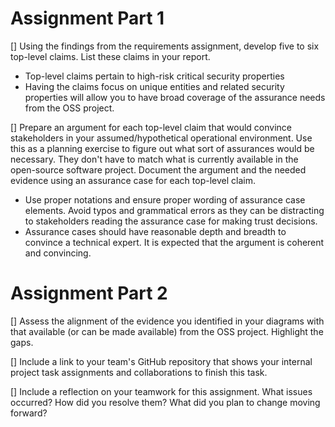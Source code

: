 # Assignment Part 1

[] Using the findings from the requirements assignment, develop five to six top-level claims.  List these claims in your report.
- Top-level claims pertain to high-risk critical security properties
- Having the claims focus on unique entities and related security properties will allow you to have broad coverage of the assurance needs from the OSS project.

[] Prepare an argument for each top-level claim that would convince stakeholders in your assumed/hypothetical operational environment. Use this as a planning exercise to figure out what sort of assurances would be necessary. They don't have to match what is currently available in the open-source software project. Document the argument and the needed evidence using an assurance case for each top-level claim.
- Use proper notations and ensure proper wording of assurance case elements. Avoid typos and grammatical errors as they can be distracting to stakeholders reading the assurance case for making trust decisions. 
- Assurance cases should have reasonable depth and breadth to convince a technical expert. It is expected that the argument is coherent and convincing. 

# Assignment Part 2
[] Assess the alignment of the evidence you identified in your diagrams with that available (or can be made available) from the OSS project. Highlight the gaps.

[] Include a link to your team's GitHub repository that shows your internal project task assignments and collaborations to finish this task. 

[] Include a reflection on your teamwork for this assignment. What issues occurred? How did you resolve them? What did you plan to change moving forward? 
